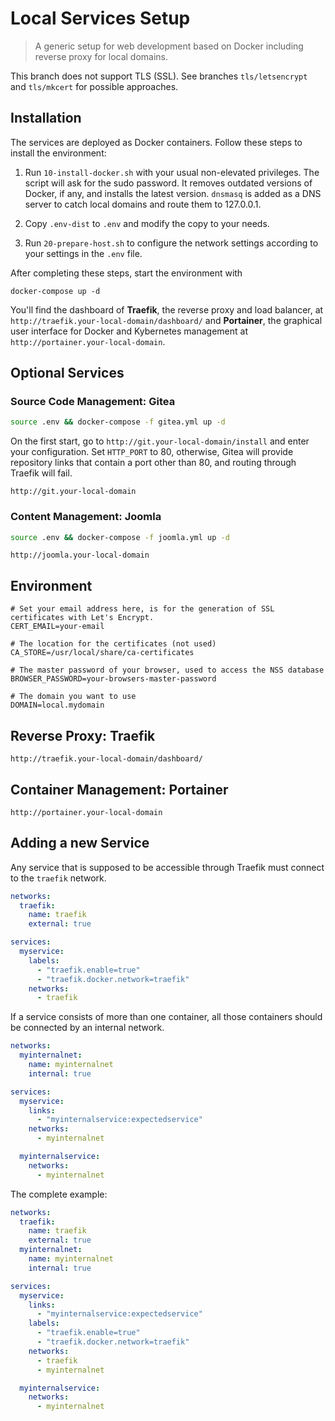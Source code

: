 # Local Services Setup

> A generic setup for web development based on Docker including reverse proxy
> for local domains.

This branch does not support TLS (SSL).
See branches `tls/letsencrypt` and `tls/mkcert` for possible approaches.

## Installation

The services are deployed as Docker containers. Follow these steps to install the
environment:

1. Run `10-install-docker.sh` with your usual non-elevated privileges.
The script will ask for the sudo password.
It removes outdated versions of Docker, if any, and installs the latest version.
`dnsmasq` is added as a DNS server to catch local domains and route them to 127.0.0.1. 


2. Copy `.env-dist` to `.env` and modify the copy to your needs.


3. Run `20-prepare-host.sh` to configure the network settings according to your settings
in the `.env` file.

After completing these steps, start the environment with

```shell
docker-compose up -d
```

You'll find the dashboard of **Traefik**, the reverse proxy and load balancer, at
`http://traefik.your-local-domain/dashboard/`
and **Portainer**, the graphical user interface for Docker and
Kybernetes management at
`http://portainer.your-local-domain`.

## Optional Services

### Source Code Management: Gitea

```bash
source .env && docker-compose -f gitea.yml up -d
```

On the first start, go to `http://git.your-local-domain/install` and enter your
configuration. Set `HTTP_PORT` to 80, otherwise, Gitea will provide repository links
that contain a port other than 80, and routing through Traefik will fail.

`http://git.your-local-domain`

### Content Management: Joomla

```bash
source .env && docker-compose -f joomla.yml up -d
```

`http://joomla.your-local-domain`

## Environment


```dotenv
# Set your email address here, is for the generation of SSL certificates with Let's Encrypt.
CERT_EMAIL=your-email

# The location for the certificates (not used)
CA_STORE=/usr/local/share/ca-certificates

# The master password of your browser, used to access the NSS database
BROWSER_PASSWORD=your-browsers-master-password

# The domain you want to use
DOMAIN=local.mydomain
```

## Reverse Proxy: Traefik

`http://traefik.your-local-domain/dashboard/`

## Container Management: Portainer

`http://portainer.your-local-domain`

## Adding a new Service

Any service that is supposed to be accessible through Traefik must connect to the
`traefik` network.

```yaml
networks:
  traefik:
    name: traefik
    external: true

services:
  myservice:
    labels:
      - "traefik.enable=true"
      - "traefik.docker.network=traefik"
    networks:
      - traefik
```

If a service consists of more than one container, all those containers should be
connected by an internal network.

```yaml
networks:
  myinternalnet:
    name: myinternalnet
    internal: true

services:
  myservice:
    links:
      - "myinternalservice:expectedservice"
    networks:
      - myinternalnet

  myinternalservice:
    networks:
      - myinternalnet
```

The complete example:

```yaml
networks:
  traefik:
    name: traefik
    external: true
  myinternalnet:
    name: myinternalnet
    internal: true

services:
  myservice:
    links:
      - "myinternalservice:expectedservice"
    labels:
      - "traefik.enable=true"
      - "traefik.docker.network=traefik"
    networks:
      - traefik
      - myinternalnet

  myinternalservice:
    networks:
      - myinternalnet
```
